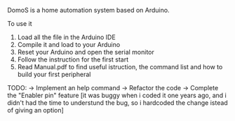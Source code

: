 DomoS is a home automation system based on Arduino.

To use it
1) Load all the file in the Arduino IDE
2) Compile it and load to your Arduino
3) Reset your Arduino and open the serial monitor
4) Follow the instruction for the first start
5) Read Manual.pdf to find useful istruction, the command list and how to build your first peripheral

TODO:
-> Implement an help command
-> Refactor the code
-> Complete the "Enabler pin" feature [it was buggy when i coded it one years ago, and i didn't had the time to understund the bug, so i hardcoded the change istead of giving an option]